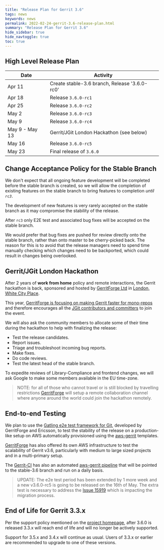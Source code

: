 ```yaml
---
title: "Release Plan for Gerrit 3.6"
tags: news
keywords: news
permalink: 2022-02-24-gerrit-3.6-release-plan.html
summary: "Release Plan for Gerrit 3.6"
hide_sidebar: true
hide_navtoggle: true
toc: true
---
```


## High Level Release Plan

| Date      | Activity                                           |
|-----------|----------------------------------------------------|
| Apr 11    | Create stable-3.6 branch, Release '3.6.0-rc0'      |
| Apr 18    | Release `3.6.0-rc1`                                |
| Apr 25    | Release `3.6.0-rc2`                                |
| May  2    | Release `3.6.0-rc3`                                |
| May  9    | Release `3.6.0-rc4`                                |
| May  9 - May 13 | Gerrit/JGit London Hackathon (see below)     |
| May 16    | Release `3.6.0-rc5`                                |
| May 23    | Final release of `3.6.0`                           |

## Change Acceptance Policy for the Stable Branch

We don't expect that all ongoing feature development will be completed before
the stable branch is created, so we will allow the completion of existing
features on the stable branch to bring features to completion *until `rc3`*.

The development of new features is very rarely accepted on the stable branch
as it may compromise the stability of the release.

After `rc3` only E2E test and associated bug fixes will be accepted on the
stable branch.

We would prefer that bug fixes are pushed for review directly onto the stable
branch, rather than onto master to be cherry-picked back. The reason for this
is to avoid that the release managers need to spend time manually checking
which changes need to be backported, which could result in changes being
overlooked.

## Gerrit/JGit London Hackathon

After 2 years of __work from home__ policy and remote interactions, the Gerrit
hackathon is back, sponsored and hosted by [GerritForge Ltd](https://www.gerritforge.com)
in [London, White City Place](https://whitecityplace.com/).

This year, [GerritForge is focusing on making Gerrit faster for mono-repos](https://gitenterprise.me/2022/01/10/2022-goals-for-gerrit/)
and therefore encourages all the [JGit contributors and committers](https://projects.eclipse.org/projects/technology.jgit/who)
to join the event.

We will also ask the community members to allocate some of their time during the
hackathon to help with finalizing the release:

- Test the release candidates.
- Report issues.
- Triage and troubleshoot incoming bug reports.
- Make fixes.
- Do code reviews.
- Test the latest head of the stable branch.

To expedite reviews of Library-Compliance and frontend changes, we will ask
Google to make some members available in the EU time-zone.

> NOTE: for all of those who cannot travel or is still blocked by travelling restrictions
> [GerritForge](https://www.gerritforge.com) will setup a remote collaboration channel
> where anyone around the world could join the hackathon remotely.

## End-to-end Testing

We plan to use the
[Gatling e2e test framework for Git](https://gerrit-review.googlesource.com/Documentation/dev-e2e-tests.html),
developed by GerritForge and Ericsson, to test the stability of the release on a
production-like setup on AWS automatically provisioned using the
[aws-gerrit](https://gerrit.googlesource.com/aws-gerrit) templates.

[GerritForge](https://www.gerritforge.com) has also offered its own AWS infrastructure to test the
scalability of Gerrit v3.6, particularly with medium to large sized projects and in a
multi-primary setup.

The [Gerrit-CI](https://gerrit-ci.gerritforge.com) has also an automated
[aws-gerrit pipeline](https://gerrit-ci.gerritforge.com/job/gatling-gerrit-test/)
that will be pointed to the stable-3.6 branch and run on a daily basis.

> UPDATE: The e2e test period has been extended by 1 more week and a new v3.6.0-rc5 is going to be released
> on the 16th of May. The extra test is necessary to address the [Issue 15919](https://bugs.chromium.org/p/gerrit/issues/detail?id=15919)
> which is impacting the migration process.

## End of Life for Gerrit 3.3.x

Per the support policy mentioned on the
[project homepage](https://www.gerritcodereview.com/support.html#supported-versions),
after 3.6.0 is released 3.3.x will reach end of life and will no longer be
actively supported.

Support for 3.5.x and 3.4.x will continue as usual.
Users of 3.3.x or earlier are recommended to upgrade to one of these versions.
